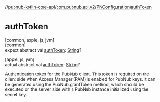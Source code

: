 //[pubnub-kotlin-core-api](../../../index.md)/[com.pubnub.api.v2](../index.md)/[PNConfiguration](index.md)/[authToken](auth-token.md)

# authToken

[common, apple, js, jvm]\
[common]\
expect abstract val [authToken](auth-token.md): [String](https://kotlinlang.org/api/latest/jvm/stdlib/kotlin-stdlib/kotlin/-string/index.html)?

[apple, js, jvm]\
actual abstract val [authToken](auth-token.md): [String](https://kotlinlang.org/api/latest/jvm/stdlib/kotlin-stdlib/kotlin/-string/index.html)?

Authentication token for the PubNub client. This token is required on the client side when Access Manager (PAM) is enabled for PubNub keys. It can be generated using the PubNub.grantToken method, which should be executed on the server side with a PubNub instance initialized using the secret key.
